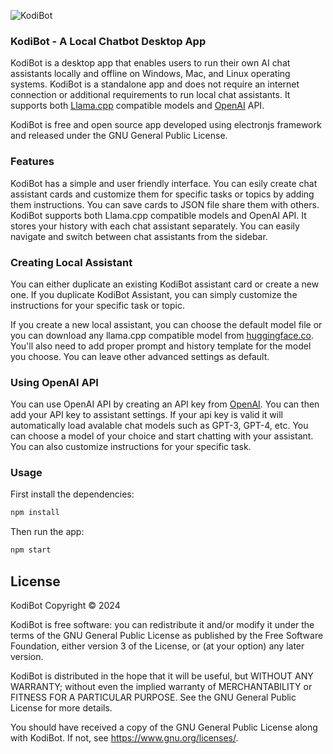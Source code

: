 ![KodiBot](https://github.com/[firatkiral]/[kodibot]/blob/[main]/image.jpg?raw=true)

### KodiBot - A Local Chatbot Desktop App

KodiBot is a desktop app that enables users to run their own AI chat assistants locally and offline on Windows, Mac, and Linux operating systems. KodiBot is a standalone app and does not require an internet connection or additional requirements to run local chat assistants. It supports both [Llama.cpp](https://github.com/ggerganov/llama.cpp) compatible models and [OpenAI](https://openai.com/) API. 

KodiBot is free and open source app developed using electronjs framework and released under the GNU General Public License.

### Features

KodiBot has a simple and user friendly interface. You can esily create chat assistant cards and customize them for specific tasks or topics by adding them instructions. You can save cards to JSON file share them with others. KodiBot supports both Llama.cpp compatible models and OpenAI API. It stores your history with each chat assistant separately. You can easily navigate and switch between chat assistants from the sidebar.

### Creating Local Assistant

You can either duplicate an existing KodiBot assistant card or create a new one. If you duplicate KodiBot Assistant, you can simply customize the instructions for your specific task or topic. 

If you create a new local assistant, you can choose the default model file or you can download any llama.cpp compatible model from [huggingface.co](https://huggingface.co). You'll also need to add proper prompt and history template for the model you choose. You can leave other advanced settings as default.

### Using OpenAI API

You can use OpenAI API by creating an API key from [OpenAI](https://openai.com/). You can then add your API key to assistant settings. If your api key is valid it will automatically load avalable chat models such as GPT-3, GPT-4, etc. You can choose a model of your choice and start chatting with your assistant. You can also customize instructions for your specific task.

### Usage

First install the dependencies:

```bash
npm install
```

Then run the app:

```bash
npm start
```

## License
KodiBot Copyright © 2024

KodiBot is free software: you can redistribute it and/or modify
it under the terms of the GNU General Public License as published by
the Free Software Foundation, either version 3 of the License, or
(at your option) any later version.

KodiBot is distributed in the hope that it will be useful,
but WITHOUT ANY WARRANTY; without even the implied warranty of
MERCHANTABILITY or FITNESS FOR A PARTICULAR PURPOSE.  See the
GNU General Public License for more details.

You should have received a copy of the GNU General Public License
along with KodiBot. If not, see <https://www.gnu.org/licenses/>.